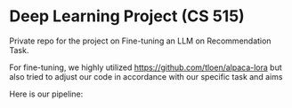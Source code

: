 # Deep Learning Project (CS 515)

Private repo for the project on Fine-tuning an LLM on Recommendation Task.

For fine-tuning, we highly utilized https://github.com/tloen/alpaca-lora but also tried to adjust our code in accordance with our specific task and aims

Here is our pipeline:
